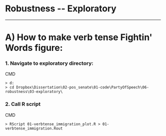# Robustness -- Exploratory

----

# A) How to make verb tense Fightin' Words figure:

### 1. Navigate to exploratory directory:
CMD
```
> d:
> cd Dropbox\Dissertation\02-pos_senate\01-code\PartyOfSpeech\06-robustness\03-exploratory\
```

### 2. Call R script
CMD
```
> RScript 01-verbtense_immigration_plot.R > 01-verbtense_immigration.Rout
```
